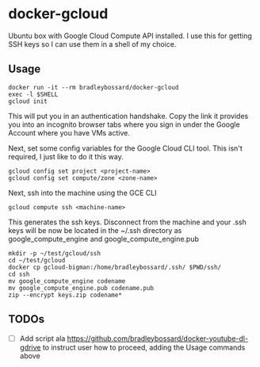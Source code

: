 # docker-gcloud
Ubuntu box with Google Cloud Compute API installed.  I use this for getting SSH keys
so I can use them in a shell of my choice.

## Usage

    docker run -it --rm bradleybossard/docker-gcloud
    exec -l $SHELL
    gcloud init

This will put you in an authentication handshake.  Copy the link it provides you into an
incognito browser tabs where you sign in under the Google Account where you have VMs active.

Next, set some config variables for the Google Cloud CLI tool.  This isn't required, I just
like to do it this way.

    gcloud config set project <project-name>
    gcloud config set compute/zone <zone-name>

Next, ssh into the machine using the GCE CLI

    gcloud compute ssh <machine-name>

This generates the ssh keys.  Disconnect from the machine and your .ssh keys will be now
be located in the ~/.ssh directory as google_compute_engine and google_compute_engine.pub

    mkdir -p ~/test/gcloud/ssh
    cd ~/test/gcloud
    docker cp gcloud-bigman:/home/bradleybossard/.ssh/ $PWD/ssh/
    cd ssh
    mv google_compute_engine codename
    mv google_compute_engine.pub codename.pub
    zip --encrypt keys.zip codename*


## TODOs

- [ ] Add script ala https://github.com/bradleybossard/docker-youtube-dl-gdrive to instruct user how to proceed, adding the Usage commands above
